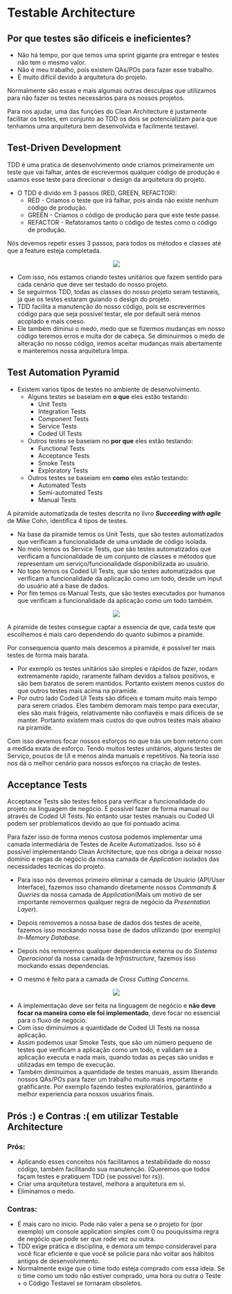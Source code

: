 # Testable Architecture

## Por que testes são dificeis e ineficientes?

  - Não há tempo, por que temos uma sprint gigante pra entregar e testes não tem o mesmo valor.
  - Não é meu trabalho, pois existem QAs/POs para fazer esse trabalho.
  - É muito difícil devido à arquitetura do projeto.

Normalmente são essas e mais algumas outras desculpas que utilizamos para não fazer os testes necessários para os nossos projetos.

Para nos ajudar, uma das funções do Clean Architecture é justamente facilitar os testes, em conjunto ao TDD os dois se potencializam para que tenhamos uma arquitetura bem desenvolvida e facilmente testavel.

## Test-Driven Development

TDD é uma pratica de desenvolvimento onde criamos primeiramente um teste que vai falhar, antes de escrevermos qualquer código de produção e usamos esse teste para direcionar o design da arquitetura do projeto.

  - O TDD é divido em 3 passos (RED, GREEN, REFACTOR):
    - RED - Criamos o teste que irá falhar, pois ainda não existe nenhum código de produção.
    - GREEN - Criamos o código de produção para que este teste passe.
    - REFACTOR - Refatoramos tanto o código de testes como o código de produção.

Nós devemos repetir esses 3 passos, para todos os métodos e classes até que a feature esteja completada.

<p align="center">
  <img src="https://github.com/matsennin/clean-architecture/blob/master/images/Test_Driven_Development.png" />
</p>

- Com isso, nós estamos criando testes unitários que fazem sentido para cada cenário que deve ser testado do nosso projeto.
- Se seguirmos TDD, todas as classes do nosso projeto seram testaveis, ja que os testes estaram guiando o design do projeto.
- TDD facilita a manutenção do nosso código, pois se escrevermos código para que seja possível testar, ele por default será menos acoplado e mais coeso.
- Ele também diminui o medo, medo que se fizermos mudanças em nosso código teremos erros e muita dor de cabeça. Se diminuirmos o medo de alteração no nosso código, iremos aceitar mudanças mais abertamente e manteremos nossa arquitetura limpa.

## Test Automation Pyramid

- Existem varios tipos de testes no ambiente de desenvolvimento.
  - Alguns testes se baseiam em **o que** eles estão testando:
    - Unit Tests
    - Integration Tests
    - Component Tests
    - Service Tests
    - Coded UI Tests
  - Outros testes se baseiam no **por que** eles estão testando:
    - Functional Tests
    - Acceptance Tests
    - Smoke Tests
    - Exploratory Tests
  - Outros testes se baseiam em **como** eles estão testando:
    - Automated Tests
    - Semi-automated Tests
    - Manual Tests

A piramide automatizada de testes descrita no livro _**Succeeding with agile**_ de Mike Cohn, identifica 4 tipos de testes.
  - Na base da piramide temos os Unit Tests, que são testes automatizados que verificam a funcionalidade de uma unidade de código isolada.
  - No meio temos os Service Tests, que são testes automatizados que verificam a funcionalidade de um conjunto de classes e métodos que representam um serviço/funcionalidade disponibilizada ao usuário.
  - No topo temos os Coded UI Tests, que são testes automatizados que verificam a funcionalidade da aplicação como um todo, desde um input do usuário até a base de dados.
  - Por fim temos os Manual Tests, que são testes executados por humanos que verificam a funcionalidade da aplicação como um todo também.
  
<p align="center">
  <img src="https://github.com/matsennin/clean-architecture/blob/master/images/Test_Automation_Pyramid.png" />
</p>

A piramide de testes consegue captar a essencia de que, cada teste que escolhemos é mais caro dependendo do quanto subimos a piramide.

Por consequencia quanto mais descemos a piramide, é possível ter mais testes de forma mais barata. 
- Por exemplo os testes unitários são simples e rápidos de fazer, rodam extremamente rapido, raramente falham devidos a falsos positivos, e são bem baratos de serem mantidos. Portanto existem menos custos do que outros testes mais acima na piramide.
- Por outro lado Coded UI Tests são dificeis e tomam muito mais tempo para serem criados. Eles também demoram mais tempo para executar, eles são mais frágeis, relativamente não confiavéis e mais dificeis de se manter. Portanto existem mais custos do que outros testes mais abaixo na piramide.

Com isso devemos focar nossos esforços no que trás um bom retorno com a medida exata de esforço. Tendo muitos testes unitários, alguns testes de Serviço, poucos de UI e menos ainda manuais e repetitivos. Na teoria isso nos dá o melhor cenário para nossos esforços na criação de testes.

## Acceptance Tests

Acceptance Tests são testes feitos para verificar a funcionalidade do projeto na linguagem de negócio.
É possível fazer de forma manual ou através de Coded UI Tests.
No entanto usar testes manuais ou Coded UI podem ser problematicos devido ao que foi pontuado acima.

Para fazer isso de forma menos custosa podemos implementar uma camada intermediária de Testes de Aceite Automatizados. Isso só é possível implementando Clean Architecture, que nos obriga a deixar nosso domínio e regas de negócio da nossa camada de _Application_ isolados das necessidades tecnicas do projeto.
- Para isso nós devemos primeiro eliminar a camada de Usuário (API/User Interface), fazemos isso chamando diretamente nossos _Commands & Queries_ da nossa camada de _Application_(Mais um motivo de ser importante removermos qualquer regra de negócio da _Presentation Layer_).

- Depois removemos a nossa base de dados dos testes de aceite, fazemos isso mockando nossa base de dados utilizando (por exemplo) _In-Memory Database_.

- Depois nós removemos qualquer dependencia externa ou do _Sistema Operacional_ da nossa camada de _Infrastructure_, fazemos isso mockando essas dependencias.

- O mesmo é feito para a camada de _Cross Cutting Concerns_.

<p align="center">
  <img src="https://github.com/matsennin/clean-architecture/blob/master/images/Example_Acceptance_Tests.png" />
</p>

- A implementação deve ser feita na linguagem de negócio e **não deve focar na maneira como ele foi implementado**, deve focar no essencial para o fluxo de negócio.
- Com isso diminuimos a quantidade de Coded UI Tests na nossa aplicação.
- Assim podemos usar Smoke Tests, que são um número pequeno de testes que verificam a aplicação como um todo, e validam se a aplicação executa e nada mais, quando todas as peças são unidas e utilizadas em tempo de execução.
- Também diminuimos a quantidade de testes manuais, assim liberando nossos QAs/POs para fazer um trabalho muito mais importante e gratificante. Por exemplo fazendo testes exploratórios, garantindo a melhor experiencia para nossos usuários finais.


## Prós :) e Contras :( em utilizar Testable Architecture
### Prós:
  - Aplicando esses conceitos nós facilitamos a testabilidade do nosso código, também facilitando sua manutenção. (Queremos que todos façam testes e pratiquem TDD {se possivel for rs}).
  - Criar uma arquitetura testavel, melhora a arquitetura em si.
  - Eliminamos o medo.    

### Contras:
  - É mais caro no inicio. Pode não valer a pena se o projeto for (por exemplo) um console application simples com 0 ou pouquissima regra de negócio que pode ser que rode vez ou outra.
  - TDD exige prática e disciplina, e demora um tempo consideravel para você ficar eficiente e que você se policie para não voltar aos hábitos antigos de desenvolvimento.
  - Normalmente exige que o time todo esteja comprado com essa ideia. Se o time como um todo não estiver comprado, uma hora ou outra o Teste + o Código Testavel se tornaram obsoletos.
